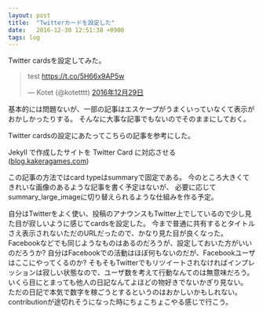 ```yaml
---
layout: post
title:  "Twitterカードを設定した"
date:   2016-12-30 12:51:38 +0900
tags: log
---
```


Twitter cardsを設定してみた。

<blockquote class="twitter-tweet" data-lang="ja"><p lang="en" dir="ltr">test <a href="https://t.co/5H66x9AP5w">https://t.co/5H66x9AP5w</a></p>&mdash; Kotet (@kotetttt) <a href="https://twitter.com/kotetttt/status/814435763412533249">2016年12月29日</a></blockquote> <script async src="//platform.twitter.com/widgets.js" charset="utf-8"></script>

基本的には問題ないが、一部の記事はエスケープがうまくいっていなくて表示がおかしかったりする。
そんなに大事な記事でもないのでそのままにしておく。

Twitter cardsの設定にあたってこちらの記事を参考にした。

Jekyll で作成したサイトを Twitter Card に対応させる([blog.kakeragames.com](http://blog.kakeragames.com/2015/12/15/twitter-card-with-jekyll.html))

この記事の方法ではcard typeはsummaryで固定である。
今のところ大きくてきれいな画像のあるような記事を書く予定はないが、
必要に応じてsummary_large_imageに切り替えられるような仕組みを作る予定。

自分はTwitterをよく使い、投稿のアナウンスもTwitter上でしているので少し見た目が寂しいように感じてcardsを設定した。
今まで普通に共有するとタイトルさえ表示されないただのURLだったので、かなり見た目が良くなった。
Facebookなどでも同じようなものはあるのだろうが、設定しておいた方がいいのだろうか?
自分はFacebookでの活動はほぼ何もないのだが、Facebookユーザはここにやってくるのか?
そもそもTwitterでもリツイートされなければインプレッションは寂しい状態なので、ユーザ数を考えて行動なんてのは無意味だろう。
いくら目にとまっても他人の日記なんてよほどの物好きでないかぎり見ない。
ただの日記で本気で数字を稼ごうとするというのはおかしいかもしれない。
contributionが途切れそうになった時にちょこちょこやる感じで行こう。
